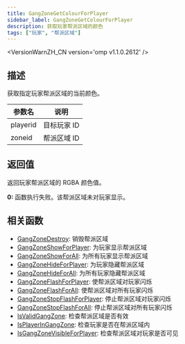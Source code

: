 ```yaml
---
title: GangZoneGetColourForPlayer
sidebar_label: GangZoneGetColourForPlayer
description: 获取玩家帮派区域的颜色
tags: ["玩家", "帮派区域"]
---
```


<VersionWarnZH_CN version='omp v1.1.0.2612' />

## 描述

获取指定玩家帮派区域的当前颜色。

| 参数名   | 说明        |
| -------- | ----------- |
| playerid | 目标玩家 ID |
| zoneid   | 帮派区域 ID |

## 返回值

返回玩家帮派区域的 RGBA 颜色值。

**0:** 函数执行失败。该帮派区域未对玩家显示。

## 相关函数

- [GangZoneDestroy](GangZoneDestroy): 销毁帮派区域
- [GangZoneShowForPlayer](GangZoneShowForPlayer): 为玩家显示帮派区域
- [GangZoneShowForAll](GangZoneShowForAll): 为所有玩家显示帮派区域
- [GangZoneHideForPlayer](GangZoneHideForPlayer): 为玩家隐藏帮派区域
- [GangZoneHideForAll](GangZoneHideForAll): 为所有玩家隐藏帮派区域
- [GangZoneFlashForPlayer](GangZoneFlashForPlayer): 使帮派区域对玩家闪烁
- [GangZoneFlashForAll](GangZoneFlashForAll): 使帮派区域对所有玩家闪烁
- [GangZoneStopFlashForPlayer](GangZoneStopFlashForPlayer): 停止帮派区域对玩家闪烁
- [GangZoneStopFlashForAll](GangZoneStopFlashForAll): 停止帮派区域对所有玩家闪烁
- [IsValidGangZone](IsValidGangZone): 检查帮派区域是否有效
- [IsPlayerInGangZone](IsPlayerInGangZone): 检查玩家是否在帮派区域内
- [IsGangZoneVisibleForPlayer](IsGangZoneVisibleForPlayer): 检查帮派区域对玩家是否可见
